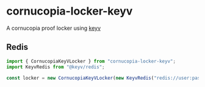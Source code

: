 # cornucopia-locker-keyv

A cornucopia proof locker using [keyv](https://www.npmjs.com/package/keyv)

## Redis

```js
import { CornucopiaKeyVLocker } from "cornucopia-locker-keyv";
import KeyvRedis from "@keyv/redis";

const locker = new CornucopiaKeyVLocker(new KeyvRedis("redis://user:pass@localhost:6379"));
```
